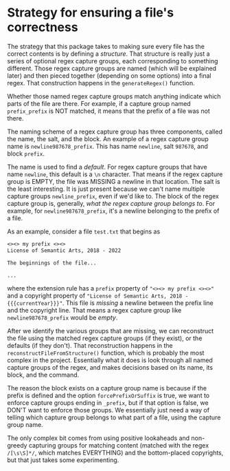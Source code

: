 # Strategy for ensuring a file's correctness

The strategy that this package takes to making sure every file has the correct contents is by defining a _structure_. That structure is really just a series of optional regex capture groups, each corresponding to something different. Those regex capture groups are named (which will be explained later) and then pieced together (depending on some options) into a final regex. That construction happens in the `generateRegex()` function.

Whether those named regex capture groups match anything indicate which parts of the file are there. For example, if a capture group named `prefix_prefix` is NOT matched, it means that the prefix of a file was not there.

The naming scheme of a regex capture group has three components, called the name, the salt, and the block. An example of a regex capture group name is `newline987678_prefix`. This has name `newline`, salt `987678`, and block `prefix`.

The name is used to find a _default_. For regex capture groups that have name `newline`, this default is a `\n` character. That means if the regex capture group is EMPTY, the file was MISSING a newline in that location. The salt is the least interesting. It is just present because we can't name multiple capture groups `newline_prefix`, even if we'd like to. The block of the regex capture group is, generally, _what the regex capture group belongs to_. For example, for `newline987678_prefix`, it's a newline belonging to the prefix of a file.

As an example, consider a file `test.txt` that begins as

```txt
<><> my prefix <><>
License of Semantic Arts, 2018 - 2022

The beginnings of the file...

...
```

where the extension rule has a `prefix` property of `"<><> my prefix <><>"` and a copyright property of `"License of Semantic Arts, 2018 - {{{currentYear}}}"`. This file is _missing_ a newline between the prefix line and the copyright line. That means a regex capture group like `newline987678_prefix` would be _empty_.

After we identify the various groups that are missing, we can reconstruct the file using the matched regex capture groups (if they exist), or the defaults (if they don't). That reconstruction happens in the `reconstructFileFromStructure()` function, which is probably the most complex in the project. Essentially what it does is look through all named capture groups of the regex, and makes decisions based on its name, its block, and the command.

The reason the block exists on a capture group name is because if the prefix is defined and the option `forcePrefixOrSuffix` is true, we want to enforce capture groups ending in `_prefix`, but if that option is false, we DON'T want to enforce those groups. We essentially just need a way of telling which capture group belongs to what part of a file, using the capture group name.

The only complex bit comes from using positive lookaheads and non-greedy capturing groups for matching content (matched with the regex `/[\s\S]*/`, which matches EVERYTHING) and the bottom-placed copyrights, but that just takes some experimenting.
